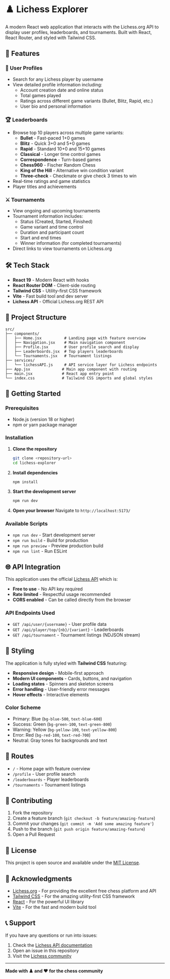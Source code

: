 # ♟️ Lichess Explorer

A modern React web application that interacts with the Lichess.org API to display user profiles, leaderboards, and tournaments. Built with React, React Router, and styled with Tailwind CSS.

## 🚀 Features

### 👤 User Profiles
- Search for any Lichess player by username
- View detailed profile information including:
  - Account creation date and online status
  - Total games played
  - Ratings across different game variants (Bullet, Blitz, Rapid, etc.)
  - User bio and personal information

### 🏆 Leaderboards
- Browse top 10 players across multiple game variants:
  - **Bullet** - Fast-paced 1+0 games
  - **Blitz** - Quick 3+0 and 5+0 games
  - **Rapid** - Standard 10+0 and 15+10 games
  - **Classical** - Longer time control games
  - **Correspondence** - Turn-based games
  - **Chess960** - Fischer Random Chess
  - **King of the Hill** - Alternative win condition variant
  - **Three-check** - Checkmate or give check 3 times to win
- Real-time ratings and game statistics
- Player titles and achievements

### ⚔️ Tournaments
- View ongoing and upcoming tournaments
- Tournament information includes:
  - Status (Created, Started, Finished)
  - Game variant and time control
  - Duration and participant count
  - Start and end times
  - Winner information (for completed tournaments)
- Direct links to view tournaments on Lichess.org

## 🛠️ Tech Stack

- **React 19** - Modern React with hooks
- **React Router DOM** - Client-side routing
- **Tailwind CSS** - Utility-first CSS framework
- **Vite** - Fast build tool and dev server
- **Lichess API** - Official Lichess.org REST API

## 📁 Project Structure

```
src/
├── components/
│   ├── Home.jsx          # Landing page with feature overview
│   ├── Navigation.jsx    # Main navigation component
│   ├── Profile.jsx       # User profile search and display
│   ├── Leaderboards.jsx  # Top players leaderboards
│   └── Tournaments.jsx   # Tournament listings
├── services/
│   └── lichessAPI.js     # API service layer for Lichess endpoints
├── App.jsx              # Main app component with routing
├── main.jsx             # React app entry point
└── index.css            # Tailwind CSS imports and global styles
```

## 🚦 Getting Started

### Prerequisites
- Node.js (version 18 or higher)
- npm or yarn package manager

### Installation

1. **Clone the repository**
   ```bash
   git clone <repository-url>
   cd lichess-explorer
   ```

2. **Install dependencies**
   ```bash
   npm install
   ```

3. **Start the development server**
   ```bash
   npm run dev
   ```

4. **Open your browser**
   Navigate to `http://localhost:5173/`

### Available Scripts

- `npm run dev` - Start development server
- `npm run build` - Build for production
- `npm run preview` - Preview production build
- `npm run lint` - Run ESLint

## 🌐 API Integration

This application uses the official [Lichess API](https://lichess.org/api) which is:
- **Free to use** - No API key required
- **Rate limited** - Respectful usage recommended
- **CORS enabled** - Can be called directly from the browser

### API Endpoints Used

- `GET /api/user/{username}` - User profile data
- `GET /api/player/top/{nb}/{variant}` - Leaderboards
- `GET /api/tournament` - Tournament listings (NDJSON stream)

## 🎨 Styling

The application is fully styled with **Tailwind CSS** featuring:
- **Responsive design** - Mobile-first approach
- **Modern UI components** - Cards, buttons, and navigation
- **Loading states** - Spinners and skeleton screens
- **Error handling** - User-friendly error messages
- **Hover effects** - Interactive elements

### Color Scheme
- Primary: Blue (`bg-blue-500`, `text-blue-600`)
- Success: Green (`bg-green-100`, `text-green-800`)
- Warning: Yellow (`bg-yellow-100`, `text-yellow-800`)
- Error: Red (`bg-red-100`, `text-red-700`)
- Neutral: Gray tones for backgrounds and text

## 🔗 Routes

- `/` - Home page with feature overview
- `/profile` - User profile search
- `/leaderboards` - Player leaderboards
- `/tournaments` - Tournament listings

## 🤝 Contributing

1. Fork the repository
2. Create a feature branch (`git checkout -b feature/amazing-feature`)
3. Commit your changes (`git commit -m 'Add some amazing feature'`)
4. Push to the branch (`git push origin feature/amazing-feature`)
5. Open a Pull Request

## 📝 License

This project is open source and available under the [MIT License](LICENSE).

## 🙏 Acknowledgments

- [Lichess.org](https://lichess.org/) - For providing the excellent free chess platform and API
- [Tailwind CSS](https://tailwindcss.com/) - For the amazing utility-first CSS framework
- [React](https://reactjs.org/) - For the powerful UI library
- [Vite](https://vitejs.dev/) - For the fast and modern build tool

## 📞 Support

If you have any questions or run into issues:
1. Check the [Lichess API documentation](https://lichess.org/api)
2. Open an issue in this repository
3. Visit the [Lichess community](https://lichess.org/team/lichess-feedback)

---

**Made with ♟️ and ❤️ for the chess community**
